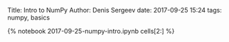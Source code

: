 Title: Intro to NumPy
Author: Denis Sergeev
date: 2017-09-25 15:24
tags: numpy, basics

{% notebook 2017-09-25-numpy-intro.ipynb cells[2:] %}